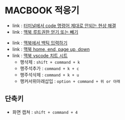 # MACBOOK 적응기
<!-- 2023.10.22 -->
- link : [터미널에서 code 명령어 제대로 안되는 현상 해결](https://stackoverflow.com/questions/69004740/vs-code-denied-permission-unlink-usr-local-bin-code)
- link : [맥북 루트권한 얻기 또는 빼기](https://jjongguet.tistory.com/126)
<!-- 2023.10.19 -->
- link : [맥북에서 백틱 입력하기](https://velog.io/@lemon-ginger/%EB%A7%A5%EB%B6%81%EC%97%90%EC%84%9C-%EB%B0%B1%ED%8B%B1%EC%9E%85%EB%A0%A5%ED%95%98%EA%B8%B0)
- link : [맥북 home, end, page up, down](https://macnews.tistory.com/4067)
- link : [맥북 vscode 치트 시트](https://tagilog.tistory.com/1245)
    - 행삭제 : ```shift + command + k```
    - 행주석추가 : ```command + k + c```
    - 행주석삭제 : ```command + k + u```
    - 행커서위아래삽입 : ```option + command + 위 or 아래```

## 단축키
- 화면 캡쳐 : ```shift + command + 4```
